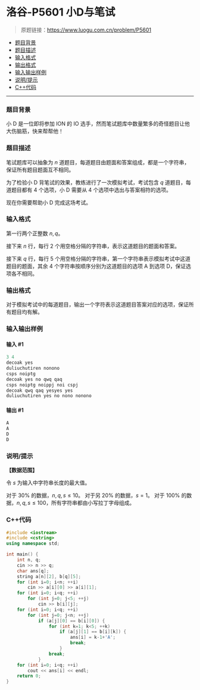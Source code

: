 # 洛谷-P5601 小D与笔试

> 原题链接：https://www.luogu.com.cn/problem/P5601

- [题目背景](#题目背景)
- [题目描述](#题目描述)
- [输入格式](#输入格式)
- [输出格式](#输出格式)
- [输入输出样例](#输入输出样例)
- [说明/提示](#说明/提示)
- [C++代码](#C++代码)

---

### <a name="题目背景">题目背景</a>

小 D 是一位即将参加 ION 的 IO 选手，然而笔试题库中数量繁多的奇怪题目让他大伤脑筋，快来帮帮他！

### <a name="题目描述">题目描述</a>

笔试题库可以抽象为 $n$ 道题目，每道题目由题面和答案组成，都是一个字符串，保证所有题目题面互不相同。

为了检验小 D 背笔试的效果，教练进行了一次模拟考试，考试包含 $q$ 道题目，每道题目都有 $4$ 个选项，小 D 需要从 $4$ 个选项中选出与答案相符的选项。

现在你需要帮助小 D 完成这场考试。

### <a name="输入格式">输入格式</a>

第一行两个正整数 $n, q$。

接下来 $n$ 行，每行 $2$ 个用空格分隔的字符串，表示这道题目的题面和答案。

接下来 $q$ 行，每行 $5$ 个用空格分隔的字符串，第一个字符串表示模拟考试中这道题目的题面，其余 $4$ 个字符串按顺序分别为这道题目的选项 A 到选项 D，保证选项各不相同。

### <a name="输出格式">输出格式</a>

对于模拟考试中的每道题目，输出一个字符表示这道题目答案对应的选项，保证所有题目均有解。

### <a name="输入输出样例">输入输出样例</a>

#### 输入 #1

```c++
3 4
decoak yes
duliuchutiren nonono
csps noiptg
decoak yes no qwq qaq
csps noiptg noippj noi cspj
decoak qwq qaq yesyes yes
duliuchutiren yes no nono nonono
```

#### 输出 #1

```c++
A
A
D
D
```

### <a name="说明/提示">说明/提示</a>

**【数据范围】**

令 $s$ 为输入中字符串长度的最大值。

对于 $30 \%$ 的数据，$n, q, s \le 10$。
 对于另 $20 \%$ 的数据，$s = 1$。
 对于 $100 \%$ 的数据，$n, q, s \le 100$，所有字符串都由小写拉丁字母组成。

### <a name="C++代码">C++代码</a>

```c++
#include <iostream>
#include <cstring>
using namespace std;

int main() {
    int n, q;
    cin >> n >> q;
    char ans[q];
    string a[n][2], b[q][5];
    for (int i=0; i<n; ++i)
        cin >> a[i][0] >> a[i][1];
    for (int i=0; i<q; ++i)
        for (int j=0; j<5; ++j)
            cin >> b[i][j];
    for (int i=0; i<q; ++i)
        for (int j=0; j<n; ++j)
            if (a[j][0] == b[i][0]) {
                for (int k=1; k<5; ++k)
                    if (a[j][1] == b[i][k]) {
                        ans[i] = k-1+'A';
                        break;
                    }
                break;
            }
    for (int i=0; i<q; ++i)
        cout << ans[i] << endl;
    return 0;
}
```